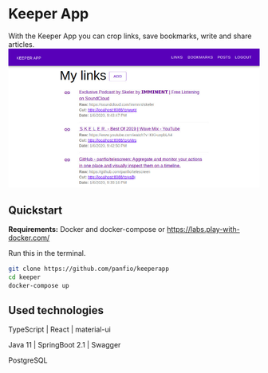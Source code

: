 # Keeper App

With the Keeper App you can crop links, save bookmarks, write and share articles.
<img src="https://raw.githubusercontent.com/panfio/demohttpd/master/website/keeper.jpg" alt="telescreen in action" />

## Quickstart

**Requirements:** Docker and docker-compose or https://labs.play-with-docker.com/

Run this in the terminal.

```sh
git clone https://github.com/panfio/keeperapp
cd keeper
docker-compose up
```

## Used technologies

TypeScript | React | material-ui

Java 11 | SpringBoot 2.1 | Swagger

PostgreSQL

